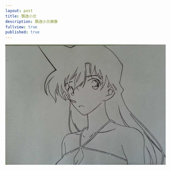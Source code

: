 ```yaml
---
layout: post
title: 飘逸小兰
description: 飘逸小兰画像
fullview: true
published: true
---
```



![飘逸小兰](/images/sketches/yijie/2014/3.jpg)
